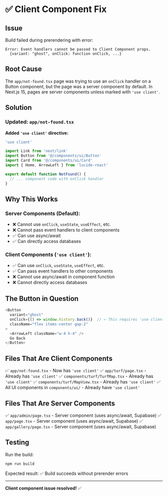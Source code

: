 # ✅ Client Component Fix

## Issue
Build failed during prerendering with error:
```
Error: Event handlers cannot be passed to Client Component props.
  {variant: "ghost", onClick: function onClick, ...}
```

## Root Cause
The `app/not-found.tsx` page was trying to use an `onClick` handler on a Button component, but the page was a server component by default. In Next.js 15, pages are server components unless marked with `'use client'`.

## Solution

### Updated: `app/not-found.tsx`

**Added `'use client'` directive:**
```typescript
'use client'

import Link from 'next/link'
import Button from '@/components/ui/Button'
import Card from '@/components/ui/Card'
import { Home, ArrowLeft } from 'lucide-react'

export default function NotFound() {
  // ... component code with onClick handler
}
```

## Why This Works

### Server Components (Default):
- ❌ Cannot use `onClick`, `useState`, `useEffect`, etc.
- ❌ Cannot pass event handlers to client components
- ✅ Can use async/await
- ✅ Can directly access databases

### Client Components (`'use client'`):
- ✅ Can use `onClick`, `useState`, `useEffect`, etc.
- ✅ Can pass event handlers to other components
- ❌ Cannot use async/await in component function
- ❌ Cannot directly access databases

## The Button in Question

```typescript
<Button
  variant="ghost"
  onClick={() => window.history.back()}  // ← This requires 'use client'
  className="flex items-center gap-2"
>
  <ArrowLeft className="w-4 h-4" />
  Go Back
</Button>
```

## Files That Are Client Components

✅ `app/not-found.tsx` - Now has `'use client'`
✅ `app/turf/page.tsx` - Already has `'use client'`
✅ `components/turf/TurfMap.tsx` - Already has `'use client'`
✅ `components/turf/MapView.tsx` - Already has `'use client'`
✅ All UI components in `components/ui/` - Already have `'use client'`

## Files That Are Server Components

✅ `app/admin/page.tsx` - Server component (uses async/await, Supabase)
✅ `app/page.tsx` - Server component (uses async/await, Supabase)
✅ `app/gallery/page.tsx` - Server component (uses async/await, Supabase)

## Testing

Run the build:
```bash
npm run build
```

Expected result: ✅ Build succeeds without prerender errors

---

**Client component issue resolved!** ✅
